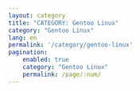 ```yaml
---
layout: category
title: "CATEGORY: Gentoo Linux"
category: "Gentoo Linux"
lang: en
permalink: '/category/gentoo-linux'
pagination:
    enabled: true
    category: "Gentoo Linux"
    permalink: /page/:num/
---
```

